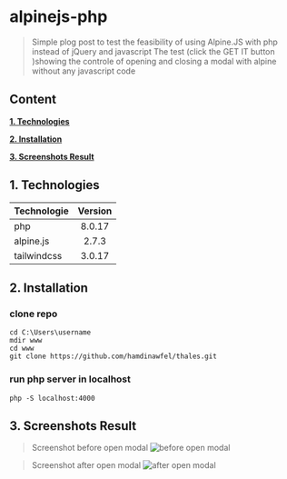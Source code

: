 # alpinejs-php
> Simple plog post to test the feasibility of using Alpine.JS with php instead of jQuery and javascript
> The test (click the GET IT button )showing the controle of opening and closing a modal with alpine without any javascript code

## Content

**[1. Technologies](#heading--1)**

**[2. Installation](#heading--2)**

**[3. Screenshots Result](#heading--3)**

## 1. Technologies <a name="heading--1"/>

| Technologie      | Version |
| ---------------- | :-----: |
| php            | 8.0.17  |
| alpine.js            |  2.7.3  |
| tailwindcss      | 3.0.17  |

## 2. Installation <a name="heading--2"/>

### clone repo

```
cd C:\Users\username
mdir www
cd www
git clone https://github.com/hamdinawfel/thales.git

```
### run php server in localhost
```
php -S localhost:4000
```
## 3. Screenshots Result <a name="heading--3"/>
> Screenshot before open modal
![before open modal](https://user-images.githubusercontent.com/47576444/160380645-a7c75cee-27b2-4b05-9b57-d65cfde66e2f.PNG)

> Screenshot after open modal
![after open modal](https://user-images.githubusercontent.com/47576444/160380747-6b1b41f3-75d8-402d-ba80-fd54097ab9fd.PNG)
